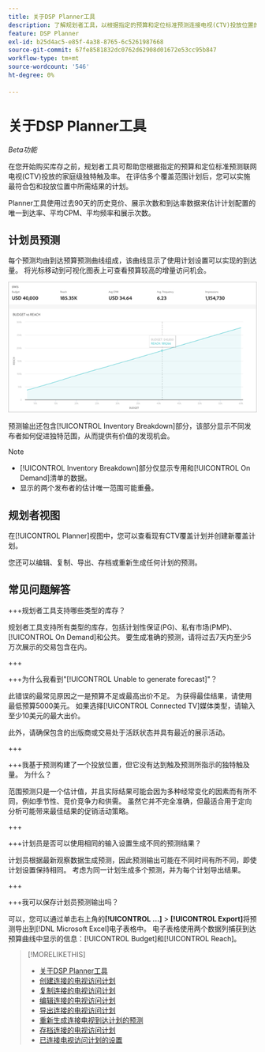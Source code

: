 ```yaml
---
title: 关于DSP Planner工具
description: 了解规划者工具，以根据指定的预算和定位标准预测连接电视(CTV)投放位置的独特范围。
feature: DSP Planner
exl-id: b25d4ac5-e85f-4a38-8765-6c5261987668
source-git-commit: 67fe8581832dc0762d62908d01672e53cc95b847
workflow-type: tm+mt
source-wordcount: '546'
ht-degree: 0%

---
```


# 关于DSP Planner工具

<!-- rename all titles/descriptions from "CTV reach planner" to "campaign reach planner" -->

*Beta功能*

在您开始购买库存之前，规划者工具可帮助您根据指定的预算和定位标准预测联网电视(CTV)投放的家庭级独特触及率。 在评估多个覆盖范围计划后，您可以实施最符合包和投放位置中所需结果的计划。

Planner工具使用过去90天的历史竞价、展示次数和到达率数据来估计计划配置的唯一到达率、平均CPM、平均频率和展示次数。

## 计划员预测

每个预测均由到达预算预测曲线组成，该曲线显示了使用计划设置可以实现的到达量。 将光标移动到可视化图表上可查看预算较高的增量访问机会。

![计划员预测](/help/dsp/assets/planner-forecast.png "计划员预测")

预测输出还包含[!UICONTROL Inventory Breakdown]部分，该部分显示不同发布者如何促进独特范围，从而提供有价值的发现机会。

>[!NOTE]
>
>* [!UICONTROL Inventory Breakdown]部分仅显示专用和[!UICONTROL On Demand]清单的数据。
>* 显示的两个发布者的估计唯一范围可能重叠。

## 规划者视图

在[!UICONTROL Planner]视图中，您可以查看现有CTV覆盖计划并创建新覆盖计划。

您还可以编辑、复制、导出、存档或重新生成任何计划的预测。

## 常见问题解答

+++规划者工具支持哪些类型的库存？

规划者工具支持所有类型的库存，包括计划性保证(PG)、私有市场(PMP)、[!UICONTROL On Demand]和公共。 要生成准确的预测，请将过去7天内至少5万次展示的交易包含在内。

+++

+++为什么我看到&quot;[!UICONTROL Unable to generate forecast]&quot;？

此错误的最常见原因之一是预算不足或最高出价不足。 为获得最佳结果，请使用最低预算5000美元。 如果选择[!UICONTROL Connected TV]媒体类型，请输入至少10美元的最大出价。

此外，请确保包含的出版商或交易处于活跃状态并具有最近的展示活动。

+++

+++我基于预测构建了一个投放位置，但它没有达到触及预测所指示的独特触及量。 为什么？

范围预测只是一个估计值，并且实际结果可能会因为多种经常变化的因素而有所不同，例如季节性、竞价竞争力和供需。 虽然它并不完全准确，但最适合用于定向分析可能带来最佳结果的促销活动策略。

+++

+++计划员是否可以使用相同的输入设置生成不同的预测结果？

计划员根据最新观察数据生成预测，因此预测输出可能在不同时间有所不同，即使计划设置保持相同。 考虑为同一计划生成多个预测，并为每个计划导出结果。

+++

+++我可以保存计划员预测输出吗？

可以，您可以通过单击右上角的&#x200B;**[!UICONTROL ...]** > **[!UICONTROL Export]**&#x200B;将预测导出到[!DNL Microsoft Excel]电子表格中。 电子表格使用两个数据列捕获到达预算曲线中显示的信息：[!UICONTROL Budget]和[!UICONTROL Reach]。

>[!MORELIKETHIS]
>
>* [关于DSP Planner工具](planner-about.md)
>* [创建连接的电视访问计划](planner-create.md)
>* [复制连接的电视访问计划](planner-duplicate.md)
>* [编辑连接的电视访问计划](planner-edit.md)
>* [导出连接的电视访问计划](planner-export.md)
>* [重新生成连接电视到达计划的预测](planner-forecast.md)
>* [存档连接的电视访问计划](planner-archive.md)
>* [已连接电视访问计划的设置](planner-settings.md)
